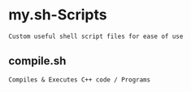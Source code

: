 # my.sh-Scripts
``` Custom useful shell script files for ease of use ```

## compile.sh
``` Compiles & Executes C++ code / Programs ```
